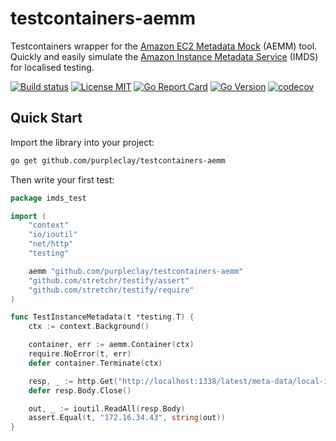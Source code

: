 # testcontainers-aemm

Testcontainers wrapper for the [Amazon EC2 Metadata Mock](https://github.com/aws/amazon-ec2-metadata-mock) (AEMM) tool. Quickly and easily simulate the [Amazon Instance Metadata Service](https://docs.aws.amazon.com/AWSEC2/latest/UserGuide/ec2-instance-metadata.html) (IMDS) for localised testing.

[![Build status](https://img.shields.io/github/workflow/status/purpleclay/testcontainers-aemm/ci?style=flat-square&logo=go)](https://github.com/purpleclay/testcontainers-aemm/actions?workflow=ci)
[![License MIT](https://img.shields.io/badge/license-MIT-blue.svg?style=flat-square)](/LICENSE)
[![Go Report Card](https://goreportcard.com/badge/github.com/purpleclay/testcontainers-aemm?style=flat-square)](https://goreportcard.com/report/github.com/purpleclay/testcontainers-aemm)
[![Go Version](https://img.shields.io/github/go-mod/go-version/purpleclay/testcontainers-aemm.svg?style=flat-square)](go.mod)
[![codecov](https://codecov.io/gh/purpleclay/testcontainers-aemm/branch/main/graph/badge.svg)](https://codecov.io/gh/purpleclay/testcontainers-aemm)

## Quick Start

Import the library into your project:

```sh
go get github.com/purpleclay/testcontainers-aemm
```

Then write your first test:

```go
package imds_test

import (
    "context"
    "io/ioutil"
    "net/http"
    "testing"

    aemm "github.com/purpleclay/testcontainers-aemm"
    "github.com/stretchr/testify/assert"
    "github.com/stretchr/testify/require"
)

func TestInstanceMetadata(t *testing.T) {
    ctx := context.Background()

    container, err := aemm.Container(ctx)
    require.NoError(t, err)
    defer container.Terminate(ctx)

    resp, _ := http.Get("http://localhost:1338/latest/meta-data/local-ipv4")
    defer resp.Body.Close()

    out, _ := ioutil.ReadAll(resp.Body)
    assert.Equal(t, "172.16.34.43", string(out))
}
```
